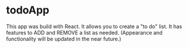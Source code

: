 # todoApp

This app was build with React. It allows you to create a "to do" list. It has features to ADD and REMOVE a list as needed. (Appearance and functionality will be updated in the near future.)
